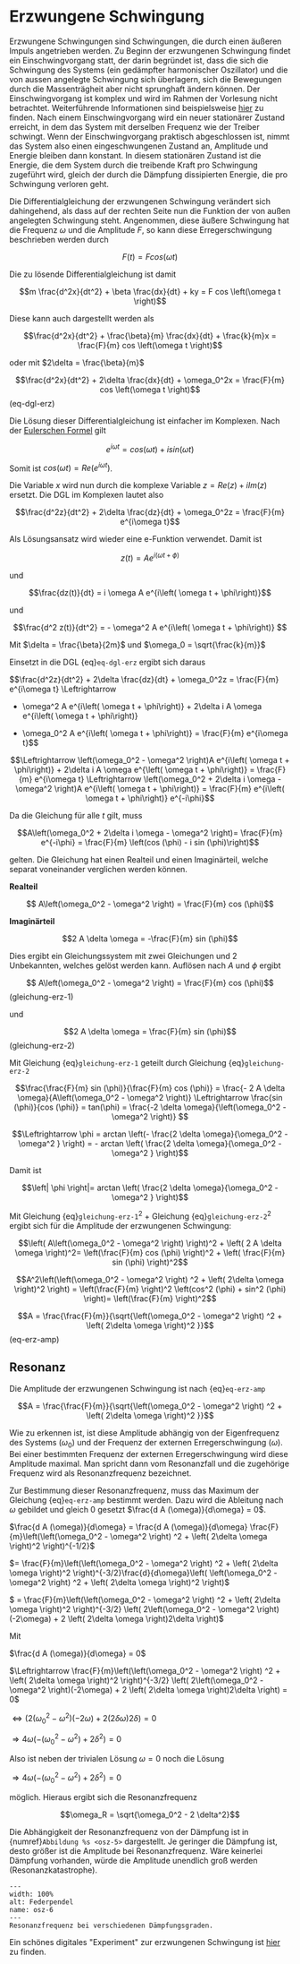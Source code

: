 # Erzwungene Schwingung

Erzwungene Schwingungen sind Schwingungen, die durch einen äußeren Impuls angetrieben werden. 
Zu Beginn der erzwungenen Schwingung findet ein Einschwingvorgang statt, der darin begründet ist, dass die sich die Schwingung des Systems (ein gedämpfter harmonischer Oszillator) und die von aussen angelegte Schwingung sich überlagern, sich die Bewegungen durch die Massenträgheit aber nicht sprunghaft ändern können. 
Der Einschwingvorgang ist komplex und wird im Rahmen der Vorlesung nicht betrachtet. Weiterführende Informationen sind beispielsweise [hier](http://dodo.fb06.fh-muenchen.de/maier/PhysikPH4T/Blaetter/13_ErzwungeneSchwingung_BA.pdf) zu finden.
Nach einem Einschwingvorgang wird ein neuer stationärer Zustand erreicht, in dem das System mit derselben Frequenz wie der Treiber schwingt.
Wenn der Einschwingvorgang praktisch abgeschlossen ist, nimmt das System also einen eingeschwungenen Zustand an, Amplitude und Energie bleiben dann konstant.
In diesem  stationären Zustand ist die Energie, die dem System durch die treibende Kraft pro Schwingung zugeführt wird, gleich der durch die Dämpfung dissipierten Energie, die pro Schwingung verloren geht.

Die Differentialgleichung der erzwungenen Schwingung verändert sich dahingehend, als dass auf der rechten Seite nun die Funktion der von außen angelegten Schwingung steht.
Angenommen, diese äußere Schwingung hat die Frequenz $\omega$ und die Amplitude $F$, so kann diese Erregerschwingung beschrieben werden durch

$$F(t) = F cos \left(\omega t \right)$$

Die zu lösende Differentialgleichung ist damit

$$m \frac{d^2x}{dt^2} + \beta \frac{dx}{dt} + ky = F cos \left(\omega t \right)$$

Diese kann auch dargestellt werden als

$$\frac{d^2x}{dt^2} + \frac{\beta}{m} \frac{dx}{dt} + \frac{k}{m}x = \frac{F}{m} cos \left(\omega t \right)$$

oder mit $2\delta = \frac{\beta}{m}$

$$\frac{d^2x}{dt^2} + 2\delta \frac{dx}{dt} + \omega_0^2x = \frac{F}{m} cos \left(\omega t \right)$$(eq-dgl-erz)

Die Lösung dieser Differentialgleichung ist einfacher im Komplexen. 
Nach der [Eulerschen Formel](https://de.wikipedia.org/wiki/Eulersche_Formel) gilt 

$$e^{i\omega t} = cos(\omega t) + i sin(\omega t)$$


Somit ist $cos(\omega t) = Re \left( e^{i \omega t} \right)$. 

Die Variable $x$ wird nun durch die komplexe Variable $z = Re(z) + i Im(z)$ ersetzt. Die DGL im Komplexen lautet also

$$\frac{d^2z}{dt^2} + 2\delta \frac{dz}{dt} + \omega_0^2z = \frac{F}{m} e^{i\omega t}$$

Als Lösungsansatz wird wieder eine e-Funktion verwendet. Damit ist

$$z(t) = Ae^{i\left( \omega t + \phi\right)}$$

und

$$\frac{dz(t)}{dt} = i \omega A e^{i\left( \omega t + \phi\right)}$$

und

$$\frac{d^2 z(t)}{dt^2} = - \omega^2 A e^{i\left( \omega t + \phi\right)} $$

Mit $\delta = \frac{\beta}{2m}$ und $\omega_0 = \sqrt{\frac{k}{m}}$

Einsetzt in die DGL {eq}`eq-dgl-erz` ergibt sich daraus

$$\frac{d^2z}{dt^2} + 2\delta \frac{dz}{dt} + \omega_0^2z = \frac{F}{m} e^{i\omega t}
\Leftrightarrow
- \omega^2 A e^{i\left( \omega t + \phi\right)} + 2\delta i A \omega e^{i\left( \omega t + \phi\right)}
+ \omega_0^2 A e^{i\left( \omega t + \phi\right)} = \frac{F}{m} e^{i\omega t}$$

$$\Leftrightarrow
\left(\omega_0^2 - \omega^2 \right)A e^{i\left( \omega t + \phi\right)} + 2\delta i A \omega e^{\left( \omega t + \phi\right)}
= \frac{F}{m} e^{i\omega t}
\Leftrightarrow
\left(\omega_0^2 + 2\delta i \omega - \omega^2 \right)A e^{i\left( \omega t + \phi\right)}
= \frac{F}{m} e^{i\left( \omega t + \phi\right)} e^{-i\phi}$$

Da die Gleichung für alle $t$ gilt, muss

$$A\left(\omega_0^2 + 2\delta i \omega - \omega^2 \right)= \frac{F}{m}  e^{-i\phi} = \frac{F}{m} \left(cos (\phi) - i sin (\phi)\right)$$

gelten. Die Gleichung hat einen Realteil und einen Imaginärteil, welche separat voneinander verglichen werden können.

**Realteil**

$$
A\left(\omega_0^2 - \omega^2 \right) = \frac{F}{m} cos (\phi)$$

**Imaginärteil**

$$2 A \delta \omega = -\frac{F}{m} sin (\phi)$$

Dies ergibt ein Gleichungssystem mit zwei Gleichungen und 2 Unbekannten, welches gelöst werden kann.
Auflösen nach $A$ und $\phi$ ergibt

$$
A\left(\omega_0^2 - \omega^2 \right) = \frac{F}{m} cos (\phi)$$(gleichung-erz-1)

und 

$$2 A \delta \omega = \frac{F}{m} sin (\phi)$$(gleichung-erz-2)

Mit Gleichung {eq}`gleichung-erz-1` geteilt durch Gleichung {eq}`gleichung-erz-2`

$$\frac{\frac{F}{m} sin (\phi)}{\frac{F}{m} cos (\phi)} = \frac{- 2 A \delta \omega}{A\left(\omega_0^2 - \omega^2 \right)} 
\Leftrightarrow 
\frac{sin (\phi)}{cos (\phi)} = tan(\phi) = \frac{-2 \delta \omega}{\left(\omega_0^2 - \omega^2 \right)} 
$$

$$\Leftrightarrow \phi = arctan \left(- \frac{2 \delta \omega}{\omega_0^2 - \omega^2 } \right) =  - arctan \left( \frac{2 \delta \omega}{\omega_0^2 - \omega^2 } \right)$$

Damit ist 

$$\left| \phi \right|= arctan \left( \frac{2 \delta \omega}{\omega_0^2 - \omega^2 } \right)$$


Mit Gleichung {eq}`gleichung-erz-1`$^2$ + Gleichung {eq}`gleichung-erz-2`$^2$ ergibt sich für die Amplitude der erzwungenen Schwingung:

$$\left( A\left(\omega_0^2 - \omega^2 \right)  \right)^2 + \left( 2 A \delta \omega  \right)^2= \left(\frac{F}{m} cos (\phi) \right)^2 + \left( \frac{F}{m} sin (\phi) \right)^2$$

$$A^2\left(\left(\omega_0^2 - \omega^2 \right) ^2 + \left( 2\delta \omega  \right)^2 \right) = \left(\frac{F}{m} \right)^2 \left(cos^2 (\phi) + sin^2 (\phi)  \right)= \left(\frac{F}{m} \right)^2$$

$$A = \frac{\frac{F}{m}}{\sqrt{\left(\omega_0^2 - \omega^2 \right) ^2 + \left( 2\delta \omega  \right)^2 }}$$(eq-erz-amp)

## Resonanz

Die Amplitude der erzwungenen Schwingung ist nach {eq}`eq-erz-amp` 

$$A = \frac{\frac{F}{m}}{\sqrt{\left(\omega_0^2 - \omega^2 \right) ^2 + \left( 2\delta \omega  \right)^2 }}$$

Wie zu erkennen ist, ist diese Amplitude abhängig von der Eigenfrequenz des Systems ($\omega_0$) und der Frequenz der externen Erregerschwingung ($\omega$). 
Bei einer bestimmten Frequenz der externen Erregerschwingung wird diese Amplitude maximal. Man spricht dann vom Resonanzfall und die zugehörige Frequenz wird als Resonanzfrequenz bezeichnet. 

Zur Bestimmung dieser Resonanzfrequenz, muss das Maximum der Gleichung {eq}`eq-erz-amp` bestimmt werden. 
Dazu wird die Ableitung nach $\omega$ gebildet und gleich 0 gesetzt $\frac{d A (\omega)}{d\omega} = 0$.

$\frac{d A (\omega)}{d\omega} = \frac{d A (\omega)}{d\omega} \frac{F}{m}\left(\left(\omega_0^2 - \omega^2 \right) ^2 +
\left( 2\delta \omega  \right)^2 \right)^{-1/2}$

$= \frac{F}{m}\left(\left(\omega_0^2 - \omega^2 \right) ^2 +
\left( 2\delta \omega  \right)^2 \right)^{-3/2}\frac{d}{d\omega}\left( \left(\omega_0^2 - \omega^2 \right) ^2 +
\left( 2\delta \omega  \right)^2 \right)$

$ = \frac{F}{m}\left(\left(\omega_0^2 - \omega^2 \right) ^2 +
\left( 2\delta \omega  \right)^2 \right)^{-3/2} \left( 2\left(\omega_0^2 - \omega^2 \right)(-2\omega)  +
2 \left( 2\delta \omega  \right)2\delta \right)$

Mit

$\frac{d A (\omega)}{d\omega} = 0$

$\Leftrightarrow \frac{F}{m}\left(\left(\omega_0^2 - \omega^2 \right) ^2 +
\left( 2\delta \omega  \right)^2 \right)^{-3/2} \left( 2\left(\omega_0^2 - \omega^2 \right)(-2\omega)  +
2 \left( 2\delta \omega  \right)2\delta \right) = 0$

$\Leftrightarrow \left( 2\left(\omega_0^2 - \omega^2 \right)(-2\omega)  +
2 \left( 2\delta \omega  \right)2\delta \right) = 0$

$\Rightarrow 4 \omega \left( -\left(\omega_0^2 - \omega^2 \right) + 2 \delta^2 \right) = 0$

Also ist neben der trivialen Lösung $\omega = 0$ noch die Lösung

$\Rightarrow 4 \omega \left( -\left(\omega_0^2 - \omega^2 \right) + 2 \delta^2 \right) = 0$ 

möglich. Hieraus ergibt sich die Resonanzfrequenz

$$\omega_R = \sqrt{\omega_0^2 - 2 \delta^2}$$

Die Abhängigkeit der Resonanzfrequenz von der Dämpfung ist in {numref}`Abbildung %s <osz-5>` dargestellt. Je geringer die Dämpfung ist, desto größer ist die Amplitude bei Resonanzfrequenz. Wäre keinerlei Dämpfung vorhanden, würde die Amplitude unendlich groß werden (Resonanzkatastrophe).


```{figure} Bilder_Schwingungen/resonanz.png
---
width: 100%
alt: Federpendel
name: osz-6
---
Resonanzfrequenz bei verschiedenen Dämpfungsgraden.
 ```


Ein schönes digitales "Experiment" zur erzwungenen Schwingung ist 
[hier](https://www.leifiphysik.de/mechanik/kopplung-von-schwingungen/versuche/erzwungene-schwingung-eines-federpendels-simulation)
zu finden. 


<!-- [Einschwingvorgang](https://univideo.uni-kassel.de/video/Einschwingvorgang-bei-005-und-30/ae2735f32d1d8444abfe35c7093f7f73)

```{figure} https://upload.wikimedia.org/wikipedia/commons/9/9d/Simple_harmonic_oscillator.gif
---
width: 20%
alt: Federpendel
name: erzw-1
---
Federpendel, [Quelle: Oleg Alexandrov - self-made with en:Matlab., Gemeinfrei](https://commons.wikimedia.org/w/index.php?curid=2292351)
 ``` -->


